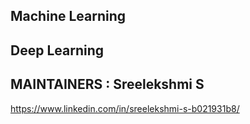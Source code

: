 ## Machine Learning
## Deep Learning
## MAINTAINERS : Sreelekshmi S
https://www.linkedin.com/in/sreelekshmi-s-b021931b8/
